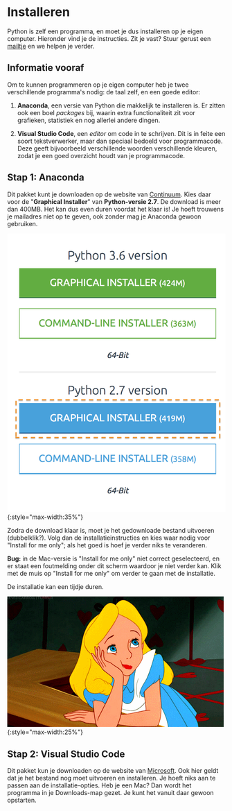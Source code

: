 # Installeren

Python is zelf een programma, en moet je dus installeren op je eigen computer. Hieronder vind je de instructies. Zit je vast? Stuur gerust een [mailtje](mailto:progns@mprog.nl) en we helpen je verder.

## Informatie vooraf

Om te kunnen programmeren op je eigen computer heb je twee verschillende programma's nodig: de taal zelf, en een goede editor:

1. **Anaconda**, een versie van Python die makkelijk te installeren is. Er zitten ook een boel *packages* bij, waarin extra functionaliteit zit voor grafieken, statistiek en nog allerlei andere dingen.

2. **Visual Studio Code**, een *editor* om code in te schrijven. Dit is in feite een soort tekstverwerker, maar dan speciaal bedoeld voor programmacode. Deze geeft bijvoorbeeld verschillende woorden verschillende kleuren, zodat je een goed overzicht houdt van je programmacode.

## Stap 1: Anaconda

Dit pakket kunt je downloaden op de website van [Continuum](https://www.continuum.io/downloads). Kies daar voor de "**Graphical Installer**" van **Python-versie 2.7**. De download is meer dan 400MB. Het kan dus even duren voordat het klaar is! Je hoeft trouwens je mailadres niet op te geven, ook zonder mag je Anaconda gewoon gebruiken.

![Kies de "Graphical installer" van Python 2.7](download.png){:style="max-width:35%"}

Zodra de download klaar is, moet je het gedownloade bestand uitvoeren (dubbelklik?). Volg dan de installatieinstructies en kies waar nodig voor "Install for me only"; als het goed is hoef je verder niks te veranderen.

**Bug:** in de Mac-versie is "Install for me only" niet correct geselecteerd, en er staat een foutmelding onder dit scherm waardoor je niet verder kan. Klik met de muis op "Install for me only" om verder te gaan met de installatie.

De installatie kan een tijdje duren.

![](wait2.gif){:style="max-width:25%"}

## Stap 2: Visual Studio Code

Dit pakket kun je downloaden op de website van [Microsoft](https://code.visualstudio.com/). Ook hier geldt dat je het bestand nog moet uitvoeren en installeren. Je hoeft niks aan te passen aan de installatie-opties. Heb je een Mac? Dan wordt het programma in je Downloads-map gezet. Je kunt het vanuit daar gewoon opstarten.
